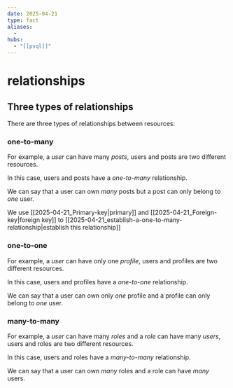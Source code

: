```yaml
---
date: 2025-04-21
type: fact
aliases:
  -
hubs:
  - "[[psql]]"
---
```


# relationships

## Three types of relationships

There are three types of relationships between resources:

### one-to-many

For example, a *user* can have many *posts*, users and posts are two different resources.

In this case, users and posts have a *one-to-many* relationship.

We can say that a user can own *many* posts but a post can only belong to *one* user.

We use [[2025-04-21_Primary-key|primary]] and [[2025-04-21_Foreign-key|foreign key]] to [[2025-04-21_establish-a-one-to-many-relationship|establish this relationship]]

### one-to-one

For example, a *user* can have only one *profile*, users and profiles are two different resources.

In this case, users and profiles have a *one-to-one* relationship.

We can say that a user can own only *one* profile and a profile can only belong to *one* user.

### many-to-many

For example, a *user* can have many *roles* and a *role* can have many *users*, users and roles are two different resources.

In this case, users and roles have a *many-to-many* relationship.

We can say that a user can own *many* roles and a role can have *many* users.
